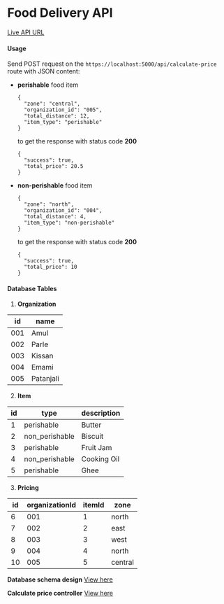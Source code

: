 # Food Delivery API

[Live API URL](https://viga-food-delivery-api.vercel.app)

#### Usage
Send POST request on the `https://localhost:5000/api/calculate-price` route with JSON content:
- **perishable** food item
  ```
  {
    "zone": "central",
    "organization_id": "005",
    "total_distance": 12,
    "item_type": "perishable"
  }
  ```
  to get the response with status code **200**
  ```
  {
    "success": true,
    "total_price": 20.5
  }
  ```
- **non-perishable** food item
  ```
  {
    "zone": "north",
    "organization_id": "004",
    "total_distance": 4,
    "item_type": "non-perishable"
  }
  ```
  to get the response with status code **200**
  ```
  {
    "success": true,
    "total_price": 10
  }
  ```

#### Database Tables
1. **Organization**

| id  |   name    |
| --- | --------- |
| 001 |   Amul    |
| 002 |   Parle   |
| 003 |  Kissan   |
| 004 |   Emami   |
| 005 | Patanjali |

2. **Item**

| id |      type      | description |
| -- | -------------- | ----------- |
| 1  |   perishable   |   Butter    |
| 2  | non_perishable |   Biscuit   |
| 3  |   perishable   |  Fruit Jam  |
| 4  | non_perishable | Cooking Oil |
| 5  |   perishable   |    Ghee     |

3. **Pricing**

| id | organizationId | itemId |  zone   |
| -- | -------------- | ------ | ------- |
| 6  |      001       |   1    |  north  |
| 7  |      002       |   2    |  east   |
| 8  |      003       |   3    |  west   |
| 9  |      004       |   4    |  north  |
| 10 |      005       |   5    | central |

**Database schema design**
[View here](https://github.com/Shubham-Lal/Food-Delivery-API/blob/javascript/docs/SCHEMA.md)

**Calculate price controller**
[View here](https://github.com/Shubham-Lal/Food-Delivery-API/blob/javascript/docs/PRICE.md)
